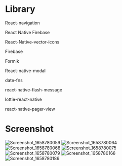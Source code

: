 
# Library
React-navigation

React Native Firebase

React-Native-vector-icons

Firebase

Formik

React-native-modal

date-fns

react-native-flash-message

lottie-react-native

react-native-pager-view

# Screenshot

![Screenshot_1658780059](https://user-images.githubusercontent.com/85956297/180869030-fb3ee46c-8b8a-44c4-ac2f-b77e035b9bfd.png)
![Screenshot_1658780064](https://user-images.githubusercontent.com/85956297/180869041-af923feb-9a7a-4f7d-ae51-8b9e3e49d8b1.png)
![Screenshot_1658780068](https://user-images.githubusercontent.com/85956297/180869052-c1b0950f-f722-4884-80c9-71b812e219df.png)
![Screenshot_1658780075](https://user-images.githubusercontent.com/85956297/180869064-078cd210-109e-4de4-8fb7-d81cf46a9401.png)
![Screenshot_1658780079](https://user-images.githubusercontent.com/85956297/180869079-edeef424-b23e-4c57-8aac-5ce148c09747.png)
![Screenshot_1658780168](https://user-images.githubusercontent.com/85956297/180869112-e887d254-fb15-4aa3-8049-1e651bffe228.png)
![Screenshot_1658780186](https://user-images.githubusercontent.com/85956297/180869122-d6248a97-af43-4228-b3a7-0dad01c27b2e.png)
